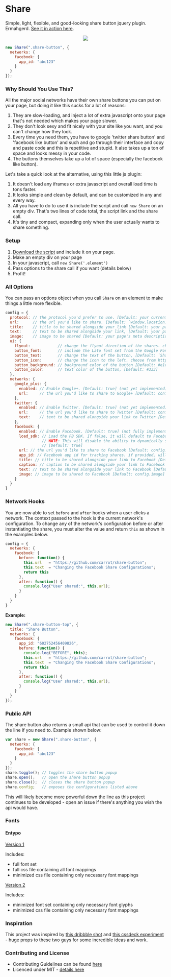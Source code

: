 Share
=====
Simple, light, flexible, and good-looking share button jquery plugin. Ermahgerd. [See it in action here](http://sharebutton.co/).

<p align="center"><a><img src="http://cl.ly/Ti66/prev.jpg" /></a></p>


```js
new Share(".share-button", {
  networks: {
    facebook: {
      app_id: "abc123"
    }
  }
});
```

### Why Should You Use This?

All the major social networks have their own share buttons you can put on your page, but doing it like this sucks for a lot of reasons:

1. They are slow-loading, and inject a lot of extra javascript onto your page that's not needed which makes your page slower.
2. They don't look sexy and fit nicely with your site like you want, and you can't change how they look.
3. Every time you need them, you have to google 'twitter share button' and 'facebook like button' and such and go through their interface and copy and paste code and this is repetitive and stupid. It also takes up a ton of space and looks messy in your code.
4. The buttons themselves take up a lot of space (especially the facebook like button).

Let's take a quick look at the alternative, using this little js plugin:

1. It doesn't load any iframes or extra javascript and overall load time is tons faster.
2. It looks simple and clean by default, and can be customized in any and every way.
3. All you have to do to use it is include the script and call `new Share` on an empty div. That's two lines of code total, the script link and the share call.
4. It's tiny and compact, expanding only when the user actually wants to share something.

### Setup

1. [Download the script](https://github.com/carrot/share-button/releases/download/v0.0.6/share.min.js) and include it on your page.
2. Make an empty div on your page
3. In your javascript, call `new Share('.element')`
4. Pass options to the share call if you want (details below)
5. Profit!

### All Options

You can pass an options object when you call `Share` on an element to make things a little more flexible.

```js
config = {
  protocol: // the protocol you'd prefer to use. [Default: your current protocol]
  url:      // the url you'd like to share. [Default: `window.location.href`]
  title:    // title to be shared alongside your link [Default: your page's meta description]
  text:     // text to be shared alongside your link, [Default: your page's meta description]   
  image:    // image to be shared [Default: your page's meta description]
  ui: {
    flyout:            // change the flyout direction of the shares. chose from `top left`, `top center`, `top right`, `bottom left`, `bottom right`, or `bottom center` [Default: `top center`]
    button_font:       // include the Lato font set from the Google Fonts API. [Default: `true`]
    button_text:       // change the text of the button, [Default: `Share`]
    button_icon:       // change the icon to the left. choose from http://weloveiconfonts.com/#entypo) [Default: 'export']
    button_background: // background color of the button [Default: #e1e1e1]
    button_color:      // text color of the button, [Default: #333]  
  },
  networks: {
    google_plus: {
      enabled: // Enable Google+. [Default: true] (not yet implemented)
      url:     // the url you'd like to share to Google+ [Default: config.url]
    },
    twitter: {
      enabled: // Enable Twitter. [Default: true] (not yet implemented)
      url:     // the url you'd like to share to Twitter [Default: config.url]
      text:    // text to be shared alongside your link to Twitter [Default: config.text]
    },
    facebook: {
      enabled: // Enable Facebook. [Default: true] (not fully implemented)
      load_sdk: // Load the FB SDK. If false, it will default to Facebook's sharer.php implementation. 
                // NOTE: This will disable the ability to dynamically set values and rely directly on applicable Open Graph tags.
                // [Default: true]
      url: // the url you'd like to share to Facebook [Default: config.url]
      app_id: // Facebook app id for tracking shares. if provided, will use the facebook API
      title: // title to be shared alongside your link to Facebook [Default: config.title]
      caption: // caption to be shared alongside your link to Facebook [Default: null]
      text: // text to be shared alongside your link to Facebook [Default: config.text]
      image: // image to be shared to Facebook [Default: config.image]
    }
  }
}
```

### Network Hooks

You are now able to set `before` and `after` hooks when a user clicks a network. The context passed to the hook is the current network's configuration. To change any of the network's configuration before or after instantiating the share, you must alter the value and return `this` as shown in the examples below.

```js
config = {
  networks: {
    facebook: {
      before: function() {
        this.url   = "https://github.com/carrot/share-button";
        this.text  = "Changing the Facebook Share Configurations";
        return this
      },
      after: function() {
        console.log("User shared:", this.url);
      }
    }
  }
}
```



**Example:**

```js
new Share(".share-button-top", {
  title: "Share Button",
  networks: {
    facebook: {
      app_id: "602752456409826",
      before: function() {
        console.log("BEFORE", this);
        this.url   = "https://github.com/carrot/share-button";
        this.text  = "Changing the Facebook Share Configurations";
        return this
      },
      after: function() {
        console.log("User shared:", this.url);
      }
    }
  }
});
```

### Public API

The share button also returns a small api that can be used to control it down the line if you need to. Example shown below:

```js
var share = new Share(".share-button", {
  networks: {
    facebook: {
      app_id: "abc123"
    }
  }
});
share.toggle(); // toggles the share button popup
share.open();   // open the share button popup
share.close();  // closes the share button popup
share.config;   // exposes the configurations listed above
```

This will likely become more powerful down the line as this project continues to be developed - open an issue if there's anything you wish the api would have.

### Fonts ###

#### Entypo ###

[Version 1](https://www.sharebutton.co/fonts/entypo.zip)

Includes:
- full font set
- full css file containing all font mappings
- minimized css file containing only necessary font mappings

[Version 2](https://www.sharebutton.co/fonts/v2/entypo.zip)

Includes:
- minimized font set containing only necessary font glyphs
- minimized css file containing only necessary font mappings

### Inspiration

This project was inspired by [this dribbble shot](http://dribbble.com/shots/1072278) and [this cssdeck experiment](http://cssdeck.com/labs/css-social-share-button) - huge props to these two guys for some incredible ideas and work.

### Contributing and License

- Contributing Guidelines can be found [here](contributing.md)
- Licenced under MIT - [details here](license.md)

